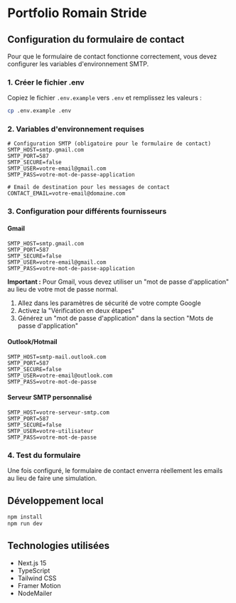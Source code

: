 # Portfolio Romain Stride

## Configuration du formulaire de contact

Pour que le formulaire de contact fonctionne correctement, vous devez configurer les variables d'environnement SMTP.

### 1. Créer le fichier .env

Copiez le fichier `.env.example` vers `.env` et remplissez les valeurs :

```bash
cp .env.example .env
```

### 2. Variables d'environnement requises

```env
# Configuration SMTP (obligatoire pour le formulaire de contact)
SMTP_HOST=smtp.gmail.com
SMTP_PORT=587
SMTP_SECURE=false
SMTP_USER=votre-email@gmail.com
SMTP_PASS=votre-mot-de-passe-application

# Email de destination pour les messages de contact
CONTACT_EMAIL=votre-email@domaine.com
```

### 3. Configuration pour différents fournisseurs

#### Gmail
```env
SMTP_HOST=smtp.gmail.com
SMTP_PORT=587
SMTP_SECURE=false
SMTP_USER=votre-email@gmail.com
SMTP_PASS=votre-mot-de-passe-application
```

**Important :** Pour Gmail, vous devez utiliser un "mot de passe d'application" au lieu de votre mot de passe normal.
1. Allez dans les paramètres de sécurité de votre compte Google
2. Activez la "Vérification en deux étapes"
3. Générez un "mot de passe d'application" dans la section "Mots de passe d'application"

#### Outlook/Hotmail
```env
SMTP_HOST=smtp-mail.outlook.com
SMTP_PORT=587
SMTP_SECURE=false
SMTP_USER=votre-email@outlook.com
SMTP_PASS=votre-mot-de-passe
```

#### Serveur SMTP personnalisé
```env
SMTP_HOST=votre-serveur-smtp.com
SMTP_PORT=587
SMTP_SECURE=false
SMTP_USER=votre-utilisateur
SMTP_PASS=votre-mot-de-passe
```

### 4. Test du formulaire

Une fois configuré, le formulaire de contact enverra réellement les emails au lieu de faire une simulation.

## Développement local

```bash
npm install
npm run dev
```

## Technologies utilisées

- Next.js 15
- TypeScript
- Tailwind CSS
- Framer Motion
- NodeMailer